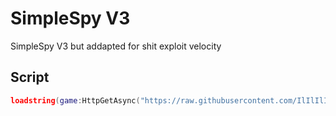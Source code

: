 # SimpleSpy V3
SimpleSpy V3 but addapted for shit exploit velocity
## Script
```lua
loadstring(game:HttpGetAsync("https://raw.githubusercontent.com/IlIlIlIlIlIlIlIlIlIlIlIlIlIlIlIlIlIlIlL/SimpleSpy/refs/heads/main/SimpleSpyBeta.lua"))()
```
